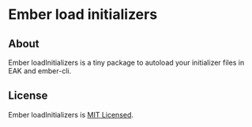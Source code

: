 Ember load initializers
===========

About
-----

Ember loadInitializers is a tiny package to autoload your initializer files in EAK and ember-cli.

License
-------

Ember loadInitializers is [MIT Licensed](https://github.com/ember-cli/ember-load-initializers/blob/master/LICENSE.md).
